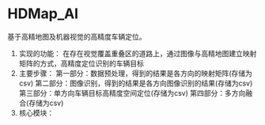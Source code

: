 # HDMap_AI

基于高精地图及机器视觉的高精度车辆定位。
1. 实现的功能：
在存在视觉覆盖重叠区的道路上，通过图像与高精地图建立映射矩阵的方式，高精度定位识别的车辆目标
2. 主要步骤：
第一部分：数据预处理，得到的结果是各方向的映射矩阵(存储为csv)
第二部分：图像识别，得到的结果是各方向图像识别的结果(存储为csv)
第三部分：单方向车辆目标高精度空间定位(存储为csv)
第四部分：多方向融合(存储为csv)
3. 核心模块：
